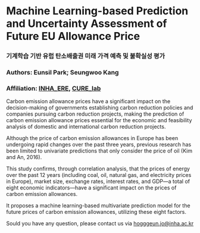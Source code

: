 # Machine Learning-based Prediction and Uncertainty Assessment of Future EU Allowance Price  
### 기계학습 기반 유럽 탄소배출권 미래 가격 예측 및 불확실성 평가

### Authors: Eunsil Park; Seungwoo Kang
### Affiliation: [INHA_ERE](https://eneres.inha.ac.kr/eneres/index.do), [CURE_lab](https://petroinha.github.io/)

Carbon emission allowance prices have a significant impact on the decision-making of governments establishing carbon reduction policies and companies pursuing carbon reduction projects, making the prediction of carbon emission allowance prices essential for the economic and feasibility analysis of domestic and international carbon reduction projects.

Although the price of carbon emission allowances in Europe has been undergoing rapid changes over the past three years, previous research has been limited to univariate predictions that only consider the price of oil (Kim and An, 2016).

This study confirms, through correlation analysis, that the prices of energy over the past 12 years (including coal, oil, natural gas, and electricity prices in Europe), market size, exchange rates, interest rates, and GDP—a total of eight economic indicators—have a significant impact on the prices of carbon emission allowances.

It proposes a machine learning-based multivariate prediction model for the future prices of carbon emission allowances, utilizing these eight factors.

Sould you have any question, please contact us via hogggeun.jo@inha.ac.kr